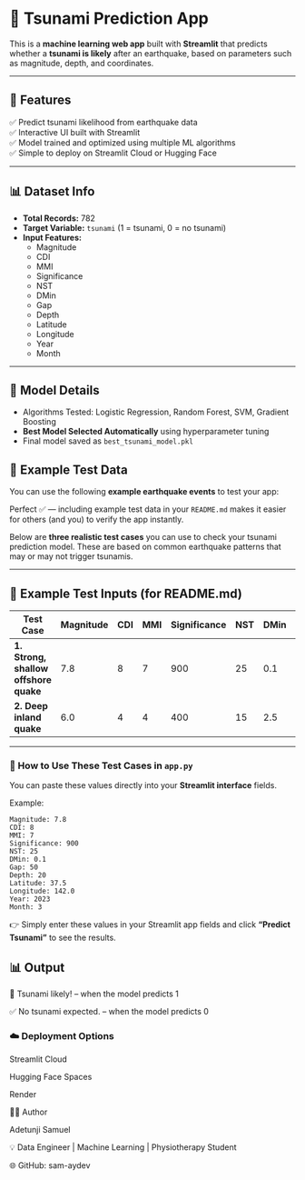 # 🌊 Tsunami Prediction App  

This is a **machine learning web app** built with **Streamlit** that predicts whether a **tsunami is likely** after an earthquake, based on parameters such as magnitude, depth, and coordinates.

---

## 🚀 Features  
✅ Predict tsunami likelihood from earthquake data  
✅ Interactive UI built with Streamlit  
✅ Model trained and optimized using multiple ML algorithms  
✅ Simple to deploy on Streamlit Cloud or Hugging Face  

---

## 📊 Dataset Info  
- **Total Records:** 782  
- **Target Variable:** `tsunami` (1 = tsunami, 0 = no tsunami)  
- **Input Features:**  
  - Magnitude  
  - CDI  
  - MMI  
  - Significance  
  - NST  
  - DMin  
  - Gap  
  - Depth  
  - Latitude  
  - Longitude  
  - Year  
  - Month  

---

## 🧠 Model Details  
- Algorithms Tested: Logistic Regression, Random Forest, SVM, Gradient Boosting  
- **Best Model Selected Automatically** using hyperparameter tuning  
- Final model saved as `best_tsunami_model.pkl`



## 🌋 Example Test Data  

You can use the following **example earthquake events** to test your app:  

Perfect ✅ — including example test data in your `README.md` makes it easier for others (and you) to verify the app instantly.

Below are **three realistic test cases** you can use to check your tsunami prediction model.
These are based on common earthquake patterns that may or may not trigger tsunamis.

---

## 🌋 **Example Test Inputs (for README.md)**

| Test Case                             | Magnitude | CDI | MMI | Significance | NST | DMin | Gap | Depth | Latitude | Longitude | Year | Month | Expected Output           |
| ------------------------------------- | --------- | --- | --- | ------------ | --- | ---- | --- | ----- | -------- | --------- | ---- | ----- | ------------------------- |
| **1. Strong, shallow offshore quake** | 7.8       | 8   | 7   | 900          | 25  | 0.1  | 50  | 20.0  | 37.5     | 142.0     | 2023 | 3     | 🌊 **Tsunami likely**     |
| **2. Deep inland quake**              | 6.0       | 4   | 4   | 400          | 15  | 2.5  | 120 | 300.0 | 35.0     | 100.0     | 2024 | 6     | ✅ **No tsunami expected** |

---

### 🧠 How to Use These Test Cases in `app.py`

You can paste these values directly into your **Streamlit interface** fields.

Example:

```
Magnitude: 7.8  
CDI: 8  
MMI: 7  
Significance: 900  
NST: 25  
DMin: 0.1  
Gap: 50  
Depth: 20  
Latitude: 37.5  
Longitude: 142.0  
Year: 2023  
Month: 3  
```

👉 Simply enter these values in your Streamlit app fields and click **“Predict Tsunami”** to see the results.



## 📊 Output

🌊 Tsunami likely! – when the model predicts 1

✅ No tsunami expected. – when the model predicts 0

### ☁️ Deployment Options

Streamlit Cloud

Hugging Face Spaces

Render

👨‍💻 Author

Adetunji Samuel

💡 Data Engineer | Machine Learning | Physiotherapy Student

🌐 GitHub: sam-aydev

